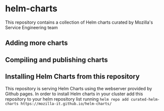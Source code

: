 # helm-charts
This repository contains a collection of Helm charts curated by Mozilla's Service Engineering team

## Adding more charts

## Compiling and publishing charts

## Installing Helm Charts from this repository
This repository is serving Helm Charts using the webserver provided by Github pages. In order to install Helm charts in your cluster
add this repository to your helm repository list running `helm repo add curated-helm-charts https://mozilla-it.github.io/helm-charts/`
